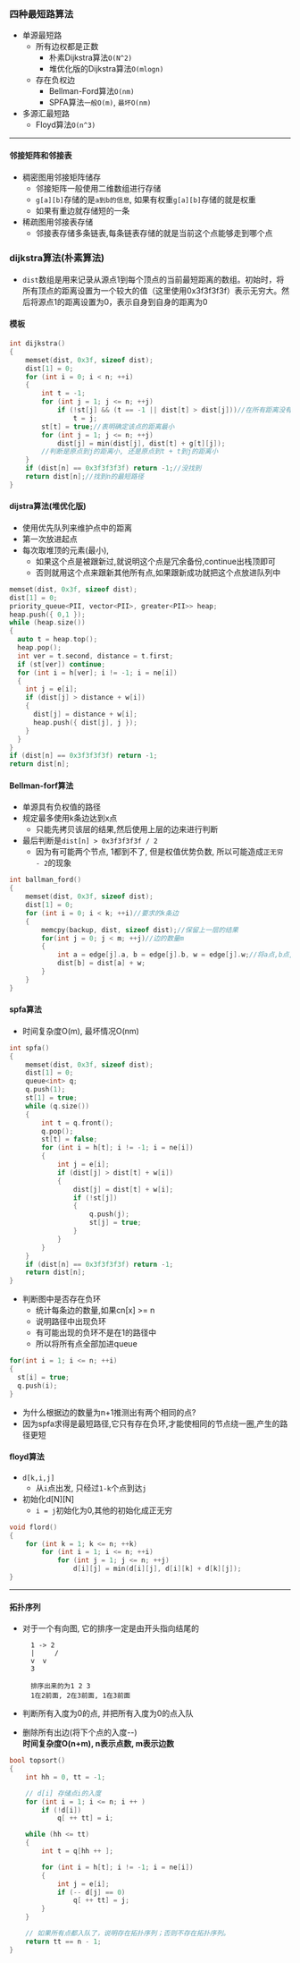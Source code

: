 ### 四种最短路算法
- 单源最短路
  - 所有边权都是正数
    - 朴素Dijkstra算法`O(N^2)`
    - 堆优化版的Dijkstra算法`O(mlogn)`
  - 存在负权边
    - Bellman-Ford算法`O(nm)`
    - SPFA算法`一般O(m)`, `最坏O(nm)`
- 多源汇最短路
  - Floyd算法`O(n^3)`
---
#### 邻接矩阵和邻接表
- 稠密图用邻接矩阵储存
  - 邻接矩阵一般使用二维数组进行存储
  - `g[a][b]`存储的是`a到b的信息`, 如果有权重`g[a][b]`存储的就是权重
  - 如果有重边就存储短的一条
- 稀疏图用邻接表存储
  - 邻接表存储多条链表,每条链表存储的就是当前这个点能够走到哪个点

### dijkstra算法(朴素算法)
- `dist`数组是用来记录从源点1到每个顶点的当前最短距离的数组。初始时，将所有顶点的距离设置为一个较大的值（这里使用0x3f3f3f3f）表示无穷大。然后将源点1的距离设置为0，表示自身到自身的距离为0
#### 模板
```c++
int dijkstra()
{
	memset(dist, 0x3f, sizeof dist);
	dist[1] = 0;
	for (int i = 0; i < n; ++i)
	{
		int t = -1;
		for (int j = 1; j <= n; ++j)
			if (!st[j] && (t == -1 || dist[t] > dist[j]))//在所有距离没有确定的点中,找到dist最小的点
				t = j;
		st[t] = true;//表明确定该点的距离最小
		for (int j = 1; j <= n; ++j)
			dist[j] = min(dist[j], dist[t] + g[t][j]);
		//判断是原点到j的距离小, 还是原点到t + t到j的距离小
	}
	if (dist[n] == 0x3f3f3f3f) return -1;//没找到
	return dist[n];//找到n的最短路径
}
```
#### dijstra算法(堆优化版)
- 使用优先队列来维护点中的距离
- 第一次放进起点
- 每次取堆顶的元素(最小),
  - 如果这个点是被跟新过,就说明这个点是冗余备份,continue出栈顶即可
  - 否则就用这个点来跟新其他所有点,如果跟新成功就把这个点放进队列中
```c++
memset(dist, 0x3f, sizeof dist);
dist[1] = 0;
priority_queue<PII, vector<PII>, greater<PII>> heap;
heap.push({ 0,1 });
while (heap.size())
{
  auto t = heap.top();
  heap.pop();
  int ver = t.second, distance = t.first;
  if (st[ver]) continue;
  for (int i = h[ver]; i != -1; i = ne[i])
  {
    int j = e[i];
    if (dist[j] > distance + w[i])
    {
      dist[j] = distance + w[i];
      heap.push({ dist[j], j });
    }
  }
}
if (dist[n] == 0x3f3f3f3f) return -1;
return dist[n];
```
#### Bellman-forf算法
- 单源具有负权值的路径
- 规定最多使用k条边达到x点
  - 只能先拷贝该层的结果,然后使用上层的边来进行判断
- 最后判断是`dist[n] > 0x3f3f3f3f / 2`
  - 因为有可能两个节点, 1都到不了, 但是权值优势负数, 所以可能造成`正无穷 - 2`的现象
```c++
int ballman_ford()
{
	memset(dist, 0x3f, sizeof dist);
	dist[1] = 0;
	for (int i = 0; i < k; ++i)//要求的k条边
	{
		memcpy(backup, dist, sizeof dist);//保留上一层的结果
		for(int j = 0; j < m; ++j)//边的数量m
		{
			int a = edge[j].a, b = edge[j].b, w = edge[j].w;//将a点,b点,权值储存到结构体数组中
			dist[b] = dist[a] + w;
		}
	}
}
```
#### spfa算法
- 时间复杂度O(m), 最坏情况O(nm)
```c++
int spfa()
{
	memset(dist, 0x3f, sizeof dist);
	dist[1] = 0;
	queue<int> q;
	q.push(1);
	st[1] = true;
	while (q.size())
	{
		int t = q.front();
		q.pop();
		st[t] = false;
		for (int i = h[t]; i != -1; i = ne[i])
		{
			int j = e[i];
			if (dist[j] > dist[t] + w[i])
			{
				dist[j] = dist[t] + w[i];
				if (!st[j])
				{
					q.push(j);
					st[j] = true;
				}
			}
		}
	}
	if (dist[n] == 0x3f3f3f3f) return -1;
	return dist[n];
}
```
- 判断图中是否存在负环
  - 统计每条边的数量,如果cn[x] >= n
  - 说明路径中出现负环
  - 有可能出现的负环不是在1的路径中
  - 所以将所有点全部加进queue
```c++
for(int i = 1; i <= n; ++i)
{
  st[i] = true;
  q.push(i);
}
```
- 为什么根据边的数量为n+1推测出有两个相同的点?
- 因为spfa求得是最短路径,它只有存在负环,才能使相同的节点绕一圈,产生的路径更短

#### floyd算法
- `d[k,i,j]`
  - 从`i`点出发, 只经过`1-k`个点到达`j`
- 初始化d[N][N]
  - `i = j`初始化为0,其他的初始化成正无穷

```c++
void flord()
{
	for (int k = 1; k <= n; ++k)
		for (int i = 1; i <= n; ++i)
			for (int j = 1; j <= n; ++j)
				d[i][j] = min(d[i][j], d[i][k] + d[k][j]);
}
```
---
#### 拓扑序列
- 对于一个有向图, 它的排序一定是由开头指向结尾的
	
		1 -> 2
		|	  /
		v  v
		3

		排序出来的为1 2 3
		1在2前面, 2在3前面, 1在3前面
- 判断所有入度为0的点, 并把所有入度为0的点入队
- 删除所有出边(将下个点的入度--)\
**时间复杂度O(n+m), n表示点数, m表示边数**
```c++
bool topsort()
{
    int hh = 0, tt = -1;

    // d[i] 存储点i的入度
    for (int i = 1; i <= n; i ++ )
        if (!d[i])
            q[ ++ tt] = i;

    while (hh <= tt)
    {
        int t = q[hh ++ ];

        for (int i = h[t]; i != -1; i = ne[i])
        {
            int j = e[i];
            if (-- d[j] == 0)
                q[ ++ tt] = j;
        }
    }

    // 如果所有点都入队了，说明存在拓扑序列；否则不存在拓扑序列。
    return tt == n - 1;
}
```